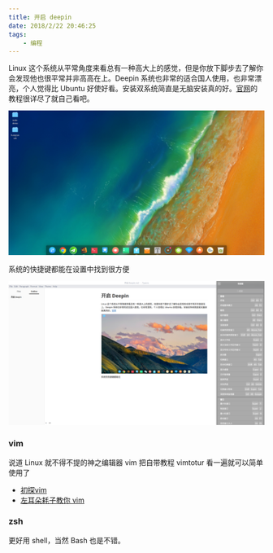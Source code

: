 ```yaml
---
title: 开启 deepin
date: 2018/2/22 20:46:25
tags:
	- 编程
---
```


Linux 这个系统从平常角度来看总有一种高大上的感觉，但是你放下脚步去了解你会发现他也很平常并非高高在上。Deepin 系统也非常的适合国人使用，也非常漂亮，个人觉得比 Ubuntu 好使好看。安装双系统简直是无脑安装真的好。[官网](https://www.deepin.org/)的教程很详尽了就自己看吧。

![](/img/deepin.png)

<!--more-->

系统的快捷键都能在设置中找到很方便

![](/img/section.png)

### vim

说道 Linux 就不得不提的神之编辑器 vim 把自带教程 vimtotur 看一遍就可以简单使用了

+ [初探vim](./初探vim.md)
+ [左耳朵耗子教你 vim](https://coolshell.cn/?s=vim)

### zsh

更好用 shell，当然 Bash 也是不错。
